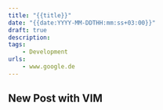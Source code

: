 ```yaml
---
title: "{{title}}"
date: "{{date:YYYY-MM-DDTHH:mm:ss+03:00}}"
draft: true
description:
tags:
    - Development
urls:
    - www.google.de
---
```


## New Post with VIM
